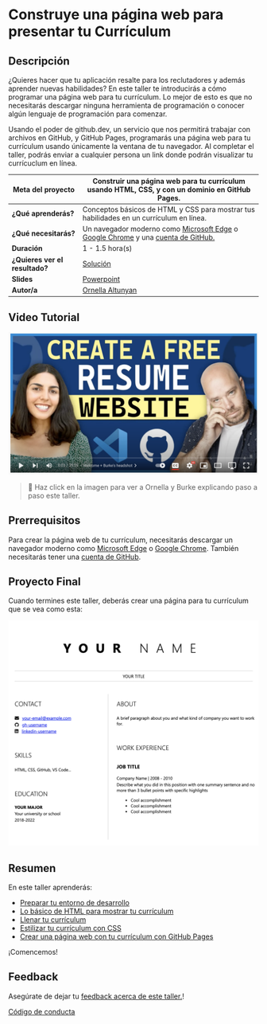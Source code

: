 # Construye una página web para presentar tu Currículum

## Descripción

¿Quieres hacer que tu aplicación resalte para los reclutadores y además aprender nuevas habilidades? En este taller te introducirás a cómo programar una página web para tu currículum. Lo mejor de esto es que no necesitarás descargar ninguna herramienta de programación o conocer algún lenguaje de programación para comenzar. 

Usando el poder de github.dev, un servicio que nos permitirá trabajar con archivos en GitHub, y GitHub Pages, programarás una página web para tu currículum usando únicamente la ventana de tu navegador. Al completar el taller, podrás enviar a cualquier persona un link donde podrán visualizar tu currícuclum en línea. 

| **Meta del proyecto**         | Construir una página web para tu currículum usando HTML, CSS, y con un dominio en GitHub Pages.                         |
| ----------------------------- | --------------------------------------------------------------------- |
| **¿Qué aprenderás?**          | Conceptos básicos de HTML y CSS para mostrar tus habilidades en un currículum en línea.                                     |
| **¿Qué necesitarás?**         | Un navegador moderno como [Microsoft Edge](https://www.microsoft.com/edge?WT.mc_id=academic-51109-ornella) o [Google Chrome](https://www.google.com/chrome/) y una [cuenta de GitHub.](https://github.com) |
| **Duración**                  | 1 - 1.5 hora(s)                                                                |
| **¿Quieres ver el resultado?**               | [Solución](./solution)                         |
| **Slides** | [Powerpoint](slides.pptx)
| **Autor/a**| [Ornella Altunyan](https://aka.ms/ornelladotcom)

## Video Tutorial

[![workshop walk-through](../../images/promo.png)](https://youtu.be/M2IrPFMFwx8 "workshop walk-through")

> 🎥 Haz click en la imagen para ver a Ornella y Burke explicando paso a paso este taller.

## Prerrequisitos
Para crear la página web de tu currículum, necesitarás descargar un navegador moderno como [Microsoft Edge](https://www.microsoft.com/edge?WT.mc_id=academic-51109-ornella) o [Google Chrome](https://www.google.com/chrome/). También necesitarás tener una [cuenta de GitHub](https://github.com/join).

## Proyecto Final
Cuando termines este taller, deberás crear una página para tu currículum que se vea como esta:

![resume website](../../images/final-result.png)


## Resumen
En este taller aprenderás: 
* [Preparar tu entorno de desarrollo](0-instalacion.md)
* [Lo básico de HTML para mostrar tu currículum](1-crear-html.md)
* [Llenar tu currículum](2-anadir-contenido.md)
* [Estilizar tu currículum con CSS](3-anadir-estilo.md)
* [Crear una página web con tu currículum con GitHub Pages](4-creando-una-pagina-web.md)

¡Comencemos!

## Feedback

Asegúrate de dejar tu [feedback acerca de este taller.](https://forms.office.com/r/MdhJWMZthR)!

[Código de conducta](../../CODE_OF_CONDUCT.md)
